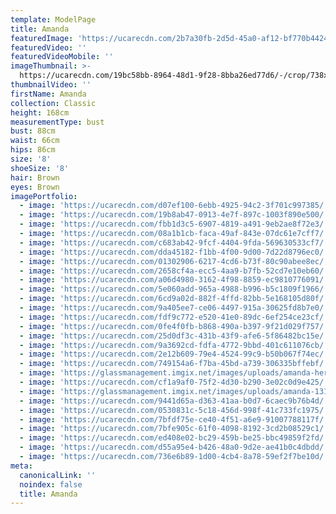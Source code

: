 ```yaml
---
template: ModelPage
title: Amanda
featuredImage: 'https://ucarecdn.com/2b7a30fb-2d5d-45a0-af12-bf770b442437/'
featuredVideo: ''
featuredVideoMobile: ''
imageThumbnail: >-
  https://ucarecdn.com/19bc58bb-8964-48d1-9f28-8bba26ed77d6/-/crop/738x1037/468,324/-/preview/
thumbnailVideo: ''
firstName: Amanda
collection: Classic
height: 168cm
measurementType: bust
bust: 88cm
waist: 66cm
hips: 86cm
size: '8'
shoeSize: '8'
hair: Brown
eyes: Brown
imagePortfolio:
  - image: 'https://ucarecdn.com/d07ef100-6ebb-4925-94c2-3f701c997385/'
  - image: 'https://ucarecdn.com/19b8ab47-0913-4e7f-897c-1003f890e500/'
  - image: 'https://ucarecdn.com/fbb1d3c5-6907-4819-a491-9eb2ae8f72e3/'
  - image: 'https://ucarecdn.com/08a1b1cb-faca-49af-843e-07dc61e7cff7/'
  - image: 'https://ucarecdn.com/c683ab42-9fcf-4404-9fda-569630533cf7/'
  - image: 'https://ucarecdn.com/dda45182-f1bb-4f00-9d00-7d22d8796ec0/'
  - image: 'https://ucarecdn.com/01302906-6217-4cd6-b73f-80c90abee8ec/'
  - image: 'https://ucarecdn.com/2658cf4a-ecc5-4aa9-b7fb-52cd7e10eb60/'
  - image: 'https://ucarecdn.com/a06d4980-3162-4f98-8859-ec9810776091/'
  - image: 'https://ucarecdn.com/5e060add-965a-4988-b996-b5c1809f1966/'
  - image: 'https://ucarecdn.com/6cd9a02d-882f-4ffd-82bb-5e168105d80f/'
  - image: 'https://ucarecdn.com/9a405ee7-ce06-4497-915a-30625fd8b7e0/'
  - image: 'https://ucarecdn.com/fdf9c772-e520-41e0-89dc-6ef254ce23cf/'
  - image: 'https://ucarecdn.com/0fe4f0fb-b868-490a-b397-9f21d029f757/'
  - image: 'https://ucarecdn.com/25d0df3c-431b-43f9-afe6-5f86482bc15e/'
  - image: 'https://ucarecdn.com/9a3692cd-fdfa-4772-9bbd-401c611076cb/'
  - image: 'https://ucarecdn.com/2e12b609-79e4-4524-99c9-b50b067f74ec/'
  - image: 'https://ucarecdn.com/749154a6-f7ba-45bd-a739-306335bffebf/'
  - image: 'https://glassmanagement.imgix.net/images/uploads/amanda-her-shadow-yes.jpg'
  - image: 'https://ucarecdn.com/cf1a9af0-75f2-4d30-b290-3e02c0d9e425/'
  - image: 'https://glassmanagement.imgix.net/images/uploads/amanda-13131313.jpg'
  - image: 'https://ucarecdn.com/9441d65a-d363-41aa-b0d7-6caec9b76b4d/'
  - image: 'https://ucarecdn.com/0530831c-5c18-456d-998f-41c733fc1975/'
  - image: 'https://ucarecdn.com/7bfdf75e-ce40-4f51-a6e9-91007788117f/'
  - image: 'https://ucarecdn.com/7bfe905c-61f0-4098-8192-3cd2b08529c1/'
  - image: 'https://ucarecdn.com/ed408e02-bc29-459b-be25-bbc49859f2fd/'
  - image: 'https://ucarecdn.com/d55a95e4-b426-48a0-9d2e-ae41b0c4dbdd/'
  - image: 'https://ucarecdn.com/736e6b89-1d00-4cb4-8a78-59ef2f7be10d/'
meta:
  canonicalLink: ''
  noindex: false
  title: Amanda
---
```


